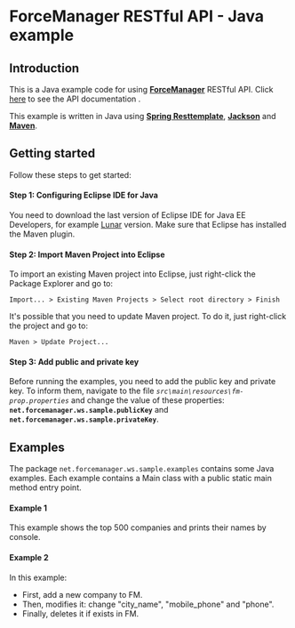 # ForceManager RESTful API - Java example

## Introduction

This is a Java example code for using [**ForceManager**](https://forcemanager.net/) RESTful API. Click [here](http://developer.forcemanager.net/) to see the API documentation .

This example is written in Java using [**Spring Resttemplate**](http://docs.spring.io/spring/docs/current/javadoc-api/org/springframework/web/client/RestTemplate.html), [**Jackson**](https://github.com/FasterXML/jackson) and [**Maven**](https://maven.apache.org/).



## Getting started

Follow these steps to get started:

#### Step 1: Configuring Eclipse IDE for Java

You need to download the last version of Eclipse IDE for Java EE Developers, for example [Lunar](https://www.eclipse.org/downloads/packages/eclipse-ide-java-ee-developers/lunasr2) version. Make sure that Eclipse has installed the Maven plugin.


#### Step 2: Import Maven Project into Eclipse

To import an existing Maven project into Eclipse, just right-click the Package Explorer and go to:

`
Import... > Existing Maven Projects > Select root directory > Finish
`

It's possible that you need to update Maven project. To do it, just right-click the project and go to:

`
Maven > Update Project...
`


#### Step 3: Add public and private key

Before running the examples, you need to add the public key and private key. To inform them, navigate to the file *`src\main\resources\fm-prop.properties`* and change the value of these properties: **`net.forcemanager.ws.sample.publicKey`** and **`net.forcemanager.ws.sample.privateKey`**.



## Examples

The package `net.forcemanager.ws.sample.examples` contains some Java examples. Each example contains a Main class with a public static main method entry point.

#### Example 1

This example shows the top 500 companies and prints their names by console.

#### Example 2

In this example:

+ First, add a new company to FM.
+ Then, modifies it: change "city_name", "mobile_phone" and "phone".
+ Finally, deletes it if exists in FM.
